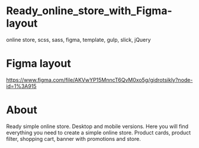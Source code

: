 # Ready_online_store_with_Figma-layout
online store, scss, sass, figma, template, gulp, slick, jQuery

# Figma layout
https://www.figma.com/file/AKVwYP15MnncT6QvM0xo5g/gidrotsikly?node-id=1%3A915

# About
Ready simple online store. Desktop and mobile versions. Here you will find everything you need to create a simple online store. Product cards, product filter, shopping cart, banner with promotions and store.
